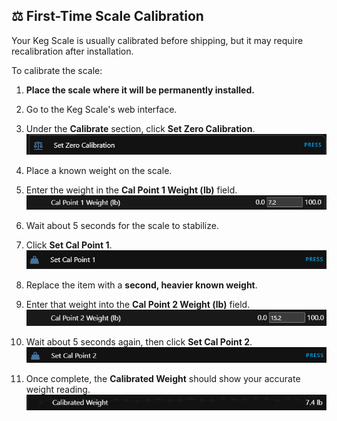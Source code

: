 ## ⚖️ First-Time Scale Calibration

Your Keg Scale is usually calibrated before shipping, but it may require recalibration after installation.

To calibrate the scale:

1. **Place the scale where it will be permanently installed.**
2. Go to the Keg Scale's web interface.
3. Under the **Calibrate** section, click **Set Zero Calibration**.  
   ![Step 3 - Set Zero Calibration](images/Step_3_Zero.png)

4. Place a known weight on the scale.
5. Enter the weight in the **Cal Point 1 Weight (lb)** field.  
   ![Step 5 - Cal Point 1 Weight](images/Cal_1_value.png)

6. Wait about 5 seconds for the scale to stabilize.
7. Click **Set Cal Point 1**.  
   ![Step 7 - Set Cal Point 1](images/Set_cal_1.png)

8. Replace the item with a **second, heavier known weight**.
9. Enter that weight into the **Cal Point 2 Weight (lb)** field.  
   ![Step 9 - Cal Point 2 Weight](images/Cal_2_value.png)

10. Wait about 5 seconds again, then click **Set Cal Point 2**.  
    ![Step 10 - Set Cal Point 2](images/Set_cal_2.png)

11. Once complete, the **Calibrated Weight** should show your accurate weight reading.  
    ![Step 11 - Calibrated Weight](images/Cal_weight.png)
